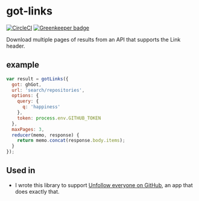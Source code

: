 # got-links

[![CircleCI](https://circleci.com/gh/tmcw/got-links/tree/master.svg?style=shield)](https://circleci.com/gh/tmcw/got-links/tree/master)
[![Greenkeeper badge](https://badges.greenkeeper.io/tmcw/got-links.svg)](https://greenkeeper.io/)


Download multiple pages of results from an API that supports
the Link header.

## example

```js
var result = gotLinks({
  got: ghGot,
  url: 'search/repositories',
  options: {
    query: {
      q: 'happiness'
    },
    token: process.env.GITHUB_TOKEN
  },
  maxPages: 3,
  reducer(memo, response) {
    return memo.concat(response.body.items);
  }
});
```

## Used in

* I wrote this library to support [Unfollow everyone on GitHub](https://unfollow-everyone.glitch.me/), an app that does exactly that.
